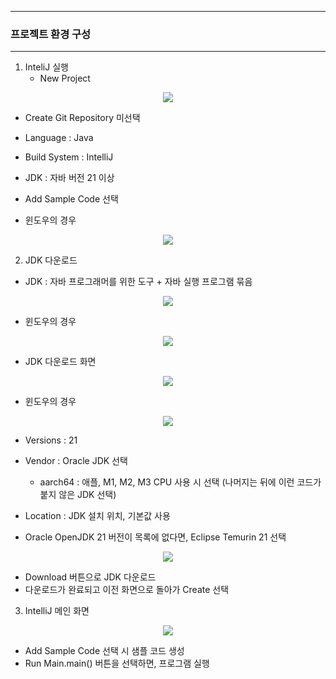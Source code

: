 -----
### 프로젝트 환경 구성
-----
1. InteliJ 실행
   - New Project
<div align="center">
<img src="https://github.com/user-attachments/assets/d222ecb1-a67e-4df7-9450-6164b727f21f">
</div>

  - Create Git Repository 미선택
  - Language : Java
  - Build System : IntelliJ
  - JDK : 자바 버전 21 이상
  - Add Sample Code 선택

  - 윈도우의 경우
<div align="center">
<img src="https://github.com/user-attachments/assets/4111634c-6c14-4bbb-bfb4-b815b009481e">
</div>

2. JDK 다운로드
  - JDK : 자바 프로그래머를 위한 도구 + 자바 실행 프로그램 묶음
<div align="center">
<img src="https://github.com/user-attachments/assets/155a7214-1cfb-4367-8d16-d7c755e28a21">
</div>

  - 윈도우의 경우
<div align="center">
<img src="https://github.com/user-attachments/assets/51601025-4209-4735-8b24-12909baa2e21">
</div>

  - JDK 다운로드 화면
<div align="center">
<img src="https://github.com/user-attachments/assets/e0fa0113-a960-4841-86de-7260e91ca73b">
</div>

  - 윈도우의 경우
<div align="center">
<img src="https://github.com/user-attachments/assets/8230c6ed-a6ea-4afa-a699-0101f244c9de">
</div>

  - Versions : 21
  - Vendor : Oracle JDK 선택
    + aarch64 : 애플, M1, M2, M3 CPU 사용 시 선택 (나머지는 뒤에 이런 코드가 붙지 않은 JDK 선택)
  - Location : JDK 설치 위치, 기본값 사용

  - Oracle OpenJDK 21 버전이 목록에 없다면, Eclipse Temurin 21 선택
<div align="center">
<img src="https://github.com/user-attachments/assets/e6f2102e-fe03-47cc-9cfd-3165e4d85d13">
</div>

  - Download 버튼으로 JDK 다운로드
  - 다운로드가 완료되고 이전 화면으로 돌아가 Create 선택

3. IntelliJ 메인 화면
<div align="center">
<img src="https://github.com/user-attachments/assets/54b90187-ec6c-4976-b4b0-ba05d268f2d0">
</div>

  - Add Sample Code 선택 시 샘플 코드 생성
  - Run Main.main() 버튼을 선택하면, 프로그램 실행
